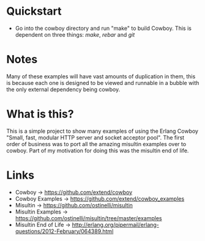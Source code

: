 Quickstart
===============================================================================
* Go into the cowboy directory and run "make" to build Cowboy.  This is 
  dependent on three things: *make*, *rebar* and *git*

Notes
===============================================================================
Many of these examples will have vast amounts of duplication in them, this is 
because each one is designed to be viewed and runnable in a bubble with the only
external dependency being cowboy.

What is this?
===============================================================================
This is a simple project to show many examples of using the Erlang Cowboy 
"Small, fast, modular HTTP server and socket acceptor pool".  The first
order of business was to port all the amazing misultin examples over to 
cowboy.  Part of my motivation for doing this was the misultin end of 
life.

Links
===============================================================================
* Cowboy -> https://github.com/extend/cowboy
* Cowboy Examples -> https://github.com/extend/cowboy_examples
* Misultin -> https://github.com/ostinelli/misultin
* Misultin Examples -> 
  https://github.com/ostinelli/misultin/tree/master/examples
* Misultin End of Life -> 
  http://erlang.org/pipermail/erlang-questions/2012-February/064389.html
